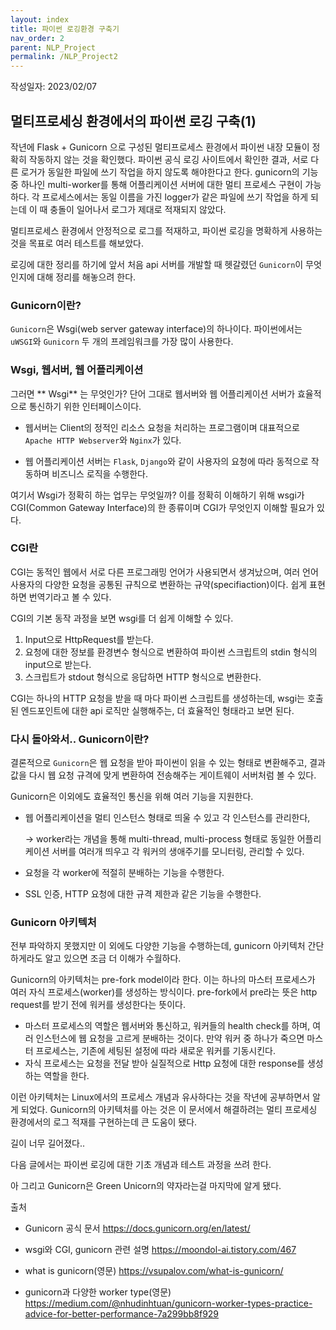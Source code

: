 ```yaml
---
layout: index
title: 파이썬 로깅환경 구축기
nav_order: 2
parent: NLP_Project
permalink: /NLP_Project2
---
```


작성일자: 2023/02/07

## 멀티프로세싱 환경에서의 파이썬 로깅 구축(1)



작년에 Flask + Gunicorn 으로 구성된 멀티프로세스 환경에서 파이썬 내장 모듈이 정확히 작동하지 않는 것을 확인했다. 파이썬 공식 로깅  사이트에서 확인한 결과, 서로 다른 로거가 동일한 파일에 쓰기 작업을 하지 않도록 해야한다고 한다. gunicorn의 기능 중 하나인 multi-worker를 통해 어플리케이션 서버에 대한 멀티 프로세스 구현이 가능하다. 각 프로세스에서는 동일 이름을 가진 logger가 같은 파일에 쓰기 작업을 하게 되는데 이 때 충돌이 일어나서 로그가 제대로 적재되지 않았다.

멀티프로세스 환경에서 안정적으로 로그를 적재하고, 파이썬 로깅을 명확하게 사용하는 것을 목표로 여러 테스트를 해보았다.



로깅에 대한 정리를 하기에 앞서 처음 api 서버를 개발할 때 헷갈렸던 `Gunicorn`이 무엇인지에 대해 정리를 해놓으려 한다.



### Gunicorn이란?

`Gunicorn`은 Wsgi(web server gateway interface)의 하나이다. 파이썬에서는 `uWSGI`와 `Gunicorn` 두 개의 프레임워크를 가장 많이 사용한다.



### Wsgi, 웹서버, 웹 어플리케이션

그러면 ** Wsgi** 는 무엇인가? 단어 그대로 웹서버와 웹 어플리케이션 서버가 효율적으로 통신하기 위한 인터페이스이다. 

* 웹서버는 Client의 정적인 리소스 요청을 처리하는 프로그램이며 대표적으로 `Apache HTTP Webserver`와 `Nginx`가 있다.

* 웹 어플리케이션 서버는 `Flask`, `Django`와 같이 사용자의 요청에 따라 동적으로 작동하며 비즈니스 로직을 수행한다.

여기서 Wsgi가 정확히 하는 업무는 무엇일까? 이를 정확히 이해하기 위해 wsgi가 CGI(Common Gateway Interface)의 한 종류이며 CGI가 무엇인지 이해할 필요가 있다.

### CGI란

CGI는 동적인 웹에서 서로 다른 프로그래밍 언어가 사용되면서 생겨났으며, 여러 언어 사용자의 다양한 요청을 공통된 규칙으로 변환하는 규약(specifiaction)이다. 쉽게 표현하면 번역기라고 볼 수 있다.

CGI의 기본 동작 과정을 보면 wsgi를 더 쉽게 이해할 수 있다.

1. Input으로 HttpRequest를 받는다.
2. 요청에 대한 정보를 환경변수 형식으로 변환하여 파이썬 스크립트의 stdin 형식의 input으로 받는다.
3. 스크립트가 stdout 형식으로 응답하면 HTTP 형식으로 변환한다.

CGI는 하나의 HTTP 요청을 받을 때 마다 파이썬 스크립트를 생성하는데, wsgi는 호출된 엔드포인트에 대한 api 로직만 실행해주는, 더 효율적인 형태라고 보면 된다.

### 다시 돌아와서.. Gunicorn이란?

결론적으로 `Gunicorn`은 웹 요청을 받아 파이썬이 읽을 수 있는 형태로 변환해주고, 결과값을 다시 웹 요청 규격에 맞게 변환하여 전송해주는 게이트웨이 서버처럼 볼 수 있다. 

Gunicorn은 이외에도 효율적인 통신을 위해 여러 기능을 지원한다.

* 웹 어플리케이션을 멀티 인스턴스 형태로 띄울 수 있고 각 인스턴스를 관리한다,

  -> worker라는 개념을 통해 multi-thread, multi-process 형태로 동일한 어플리케이션 서버를 여러개 띄우고 각 워커의 생애주기를 모니터링, 관리할 수 있다.

* 요청을 각 worker에 적절히 분배하는 기능을 수행한다.

* SSL 인증, HTTP 요청에 대한 규격 제한과 같은 기능을 수행한다.

### Gunicorn 아키텍처

전부 파악하지 못했지만 이 외에도 다양한 기능을 수행하는데, gunicorn 아키텍처 간단하게라도 알고 있으면 조금 더 이해가 수월하다.

Gunicorn의 아키텍처는 pre-fork model이라 한다. 이는 하나의 마스터 프로세스가 여러 자식 프로세스(worker)를 생성하는 방식이다. pre-fork에서 pre라는 뜻은 http request를 받기 전에 워커를 생성한다는 뜻이다.

* 마스터 프로세스의 역할은 웹서버와 통신하고, 워커들의 health check를 하며,  여러 인스턴스에 웹 요청을 고르게 분배하는 것이다. 만약 워커 중 하나가 죽으면 마스터 프로세스는, 기존에 세팅된 설정에 따라 새로운 워커를 기동시킨다.
* 자식 프로세스는 요청을 전달 받아 실질적으로 Http 요청에 대한 response를 생성하는 역할을 한다.

이런 아키텍처는 Linux에서의 프로세스 개념과 유사하다는 것을 작년에 공부하면서 알게 되었다. Gunicorn의 아키텍처를 아는 것은 이 문서에서 해결하려는 멀티 프로세싱 환경에서의 로그 적재를 구현하는데 큰 도움이 됐다.



길이 너무 길어졌다..

다음 글에서는 파이썬 로깅에 대한 기초 개념과 테스트 과정을 쓰려 한다.

아 그리고 Gunicorn은 Green Unicorn의 약자라는걸 마지막에 알게 됐다.



출처

* Gunicorn 공식 문서 https://docs.gunicorn.org/en/latest/

* wsgi와 CGI, gunicorn 관련 설명 https://moondol-ai.tistory.com/467

* what is gunicorn(영문) https://vsupalov.com/what-is-gunicorn/

* gunicorn과 다양한 worker type(영문) https://medium.com/@nhudinhtuan/gunicorn-worker-types-practice-advice-for-better-performance-7a299bb8f929

  